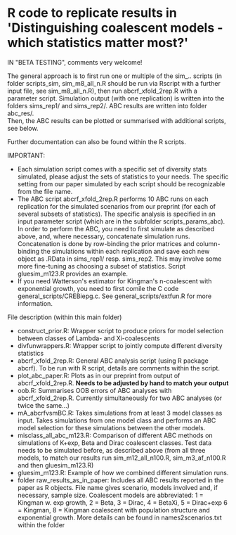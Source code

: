 # R code to replicate results in 'Distinguishing coalescent models - which statistics matter most?'

IN "BETA TESTING", comments very welcome! 

The general approach is to first run one or multiple of the sim_.. scripts (in folder scripts_sim, sim_m8_all_n.R should be run via Rscript with a further input file, see sim_m8_all_n.R), then run abcrf_xfold_2rep.R with a parameter script. 
Simulation output (with one replication) is written into the folders sims_rep1/ and sims_rep2/. ABC results are written into folder abc_res/.  
Then, the ABC results can be plotted or summarised with additional scripts, see below.

Further documentation can also be found within the R scripts.


IMPORTANT: 

* Each simulation script comes with a specific set of diversity stats simulated, please adjust the sets of statistics to your needs. The specific setting from our paper simulated by each script should be recognizable from the file name.
* The ABC script abcrf_xfold_2rep.R performs 10 ABC runs on each replication for the simulated scenarios from our preprint (for each of several subsets of statistics). The specific analysis is specified in an input parameter script (which are in the subfolder scripts_params_abc). In order to perform the ABC, you need to first simulate as described above, and, where necessary, concatenate simulation runs. Concatenation is done by row-binding the prior matrices and column-binding the simulations within each replication and save each new object as <FILENAME>.RData in sims_rep1/ resp. sims_rep2. This may involve some more fine-tuning as choosing a subset of statistics. Script gluesim_m123.R provides an example.
* If you need Watterson's estimator for Kingman's n-coalescent with exponential growth, you need to first comile the C code general_scripts/CREBiepg.c. See general_scripts/extfun.R for more information.

File description (within this main folder)

* construct_prior.R: Wrapper script to produce priors for model selection between classes of Lambda- and Xi-coalescents 
* divfunwrappers.R: Wrapper script to jointly compute different diversity statistics 
* abcrf_xfold_2rep.R: General ABC analysis script (using R package abcrf). To be run with R script, details are comments within the script. 
* plot_abc_paper.R: Plots as in our preprint from output of abcrf_xfold_2rep.R. **Needs to be adjusted by hand to match your output** 
* oob.R: Summarises OOB errors of ABC analyses with abcrf_xfold_2rep.R. Currently simultaneously for two ABC analyses (or twice the same...)
* mA_abcrfvsmBC.R: Takes simulations from at least 3 model classes as input. Takes simulations from one model class and performs an ABC model selection for these simulations between the other models. 
* misclass_all_abc_m123.R: Comparison of different ABC methods on simulations of K+exp, Beta and Dirac coalescent classes. Test data needs to be simulated before, as described above (from all three models, to match our results run sim_m12_all_n100.R,  sim_m3_af_n100.R and then gluesim_m123.R) 
* gluesim_m123.R: Example of how we combined different simulation runs.
* folder raw_results_as_in_paper: Includes all ABC results reported in the paper as R objects. File name gives scenario, models involved and, if necessary, sample size. Coalescent models are abbreviated: 1 = Kingman w. exp growth, 2 = Beta, 3 = Dirac, 4 = BetaXi, 5 = Dirac+exp 6 = Kingman, 8 = Kingman coalescent with population structure and exponential growth. More details can be found in names2scenarios.txt within the folder
